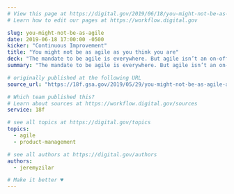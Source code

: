 ```yaml
---
# View this page at https://digital.gov/2019/06/18/you-might-not-be-as-agile
# Learn how to edit our pages at https://workflow.digital.gov

slug: you-might-not-be-as-agile
date: 2019-06-18 17:00:00 -0500
kicker: "Continuous Improvement"
title: "You might not be as agile as you think you are"
deck: "The mandate to be agile is everywhere. But agile isn’t an on-off switch. It’s a skill and a mindset that is developed over time, through dedicated work, open teams, and lots (and lots) of practice"
summary: "The mandate to be agile is everywhere. But agile isn’t an on-off switch. It’s a skill and a mindset that is developed over time, through dedicated work, open teams, and lots (and lots) of practice"

# originally published at the following URL
source_url: "https://18f.gsa.gov/2019/05/29/you-might-not-be-as-agile-as-you-think-you-are/"

# Which team published this?
# Learn about sources at https://workflow.digital.gov/sources
service: 18f

# see all topics at https://digital.gov/topics
topics: 
  - agile
  - product-management

# see all authors at https://digital.gov/authors
authors: 
  - jeremyzilar

# Make it better ♥
---
```


